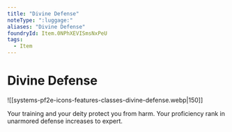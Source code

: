 ```yaml
---
title: "Divine Defense"
noteType: ":luggage:"
aliases: "Divine Defense"
foundryId: Item.0NPhXEVISmsNxPeU
tags:
  - Item
---
```


# Divine Defense
![[systems-pf2e-icons-features-classes-divine-defense.webp|150]]

Your training and your deity protect you from harm. Your proficiency rank in unarmored defense increases to expert.
